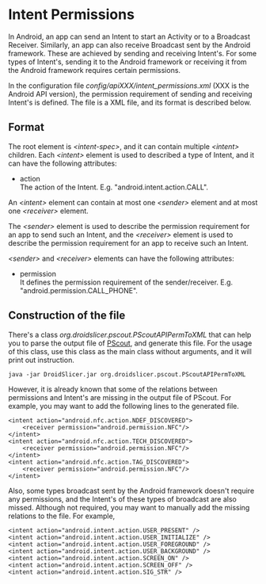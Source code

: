 # Intent Permissions #
In Android, an app can send an Intent to start an Activity or to a Broadcast Receiver. Similarly, an app can also receive Broadcast sent by the Android framework. These are achieved by sending and receiving Intent's. For some types of Intent's, sending it to the Android framework or receiving it from the Android framework requires certain permissions.  

In the configuration file *config/apiXXX/intent_permissions.xml* (XXX is the Android API version), the permission requirement of sending and receiving Intent's is defined. The file is a XML file, and its format is described below.

## Format ##
The root element is *&lt;intent-spec&gt;*, and it can contain multiple *&lt;intent&gt;* children. Each *&lt;intent&gt;* element is used to described a type of Intent, and it can have the following attributes:

- action  
The action of the Intent. E.g. "android.intent.action.CALL".

An *&lt;intent&gt;* element can contain at most one *&lt;sender&gt;* element and at most one *&lt;receiver&gt;* element.

The *&lt;sender&gt;* element is used to describe the permission requirement for an app to send such an Intent, and the *&lt;receiver&gt;* element is used to describe the permission requirement for an app to receive such an Intent.

*&lt;sender&gt;* and *&lt;receiver&gt;* elements can have the following attributes:

- permission  
It defines the permission requirement of the sender/receiver. E.g. "android.permission.CALL_PHONE".

## Construction of the file ##

There's a class *org.droidslicer.pscout.PScoutAPIPermToXML* that can help you to parse the output file of [PScout], and generate this file. For the usage of this class, use this class as the main class without arguments, and it will print out instruction.

    java -jar DroidSlicer.jar org.droidslicer.pscout.PScoutAPIPermToXML

However, it is already known that some of the relations between permissions and Intent's are missing in the output file of PScout. For example, you may want to add the following lines to the generated file.

    <intent action="android.nfc.action.NDEF_DISCOVERED">
	    <receiver permission="android.permission.NFC"/>
    </intent>
    <intent action="android.nfc.action.TECH_DISCOVERED">
	    <receiver permission="android.permission.NFC"/>
    </intent>
    <intent action="android.nfc.action.TAG_DISCOVERED">
    	<receiver permission="android.permission.NFC"/>
    </intent>
    
Also, some types broadcast sent by the Android framework doesn't require any permissions, and the Intent's of these types of broadcast are also missed. Although not required, you may want to manually add the missing relations to the file. For example,

    <intent action="android.intent.action.USER_PRESENT" />
    <intent action="android.intent.action.USER_INITIALIZE" />
    <intent action="android.intent.action.USER_FOREGROUND" />
    <intent action="android.intent.action.USER_BACKGROUND" />
    <intent action="android.intent.action.SCREEN_ON" />
    <intent action="android.intent.action.SCREEN_OFF" />
    <intent action="android.intent.action.SIG_STR" />

[PScout]:http://pscout.csl.toronto.edu/